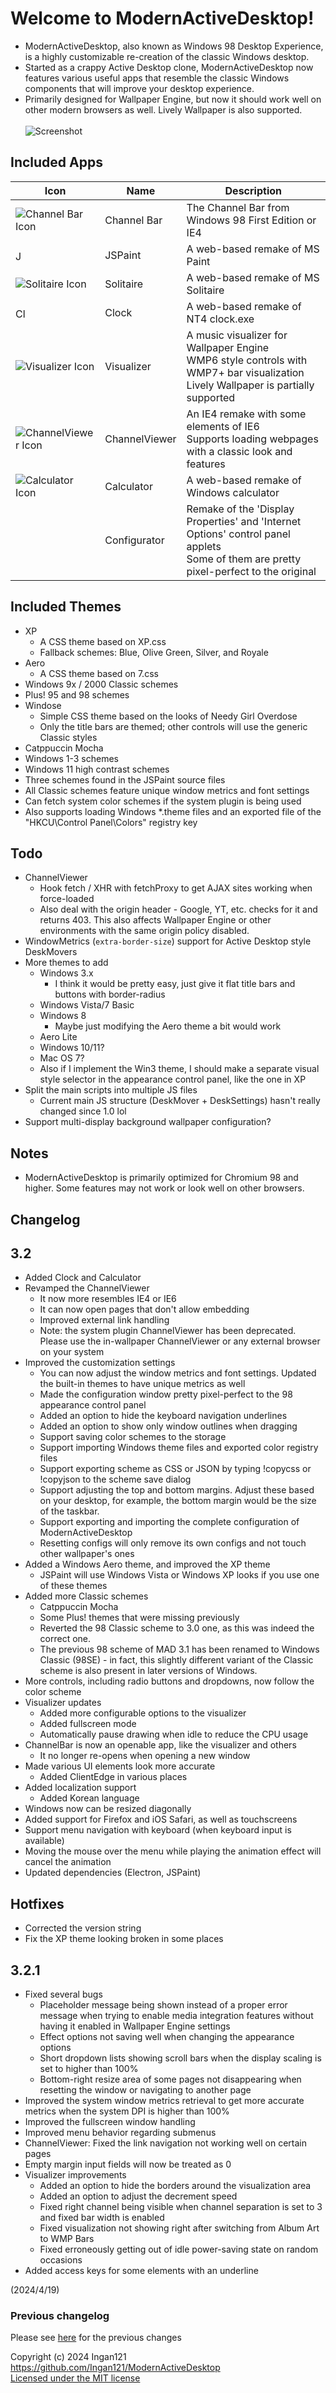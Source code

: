 # Welcome to ModernActiveDesktop!
* ModernActiveDesktop, also known as Windows 98 Desktop Experience, is a highly customizable re-creation of the classic Windows desktop.
* Started as a crappy Active Desktop clone, ModernActiveDesktop now features various useful apps that resemble the classic Windows components that will improve your desktop experience.
* Primarily designed for Wallpaper Engine, but now it should work well on other modern browsers as well. Lively Wallpaper is also supported.
<br><br>
![Screenshot](images/screenshotnew.png)

## Included Apps
|Icon|Name|Description|
|---|---|---|
|![Channel Bar Icon](../images/mad16.png)|Channel Bar|The Channel Bar from Windows 98 First Edition or IE4|
|<img src="../apps/jspaint/favicon.ico" width="16" alt="JSPaint Icon">|JSPaint|A web-based remake of MS Paint|
|![Solitaire Icon](../apps/solitaire/icon.png)|Solitaire|A web-based remake of MS Solitaire|
|<img src="../apps/clock/icon.png" width="16" alt="Clock Icon">|Clock|A web-based remake of NT4 clock.exe|
|![Visualizer Icon](../apps/visualizer/icon.png)|Visualizer|A music visualizer for Wallpaper Engine<br>WMP6 style controls with WMP7+ bar visualization<br>Lively Wallpaper is partially supported|
|![ChannelViewer Icon](../apps/channelviewer/images/icon.png)|ChannelViewer|An IE4 remake with some elements of IE6<br>Supports loading webpages with a classic look and features|
|![Calculator Icon](../apps/calc/icon.png)|Calculator|A web-based remake of Windows calculator|
||Configurator|Remake of the 'Display Properties' and 'Internet Options' control panel applets<br>Some of them are pretty pixel-perfect to the original|

## Included Themes
* XP
    * A CSS theme based on XP.css
    * Fallback schemes: Blue, Olive Green, Silver, and Royale
* Aero
    * A CSS theme based on 7.css
* Windows 9x / 2000 Classic schemes
* Plus! 95 and 98 schemes
* Windose
    * Simple CSS theme based on the looks of Needy Girl Overdose
    * Only the title bars are themed; other controls will use the generic Classic styles
* Catppuccin Mocha
* Windows 1-3 schemes
* Windows 11 high contrast schemes
* Three schemes found in the JSPaint source files
* All Classic schemes feature unique window metrics and font settings
* Can fetch system color schemes if the system plugin is being used
* Also supports loading Windows *.theme files and an exported file of the "HKCU\Control Panel\Colors" registry key

## Todo
* ChannelViewer
    * Hook fetch / XHR with fetchProxy to get AJAX sites working when force-loaded
    * Also deal with the origin header - Google, YT, etc. checks for it and returns 403. This also affects Wallpaper Engine or other environments with the same origin policy disabled.
* WindowMetrics (`extra-border-size`) support for Active Desktop style DeskMovers
* More themes to add
    * Windows 3.x
        * I think it would be pretty easy, just give it flat title bars and buttons with border-radius
    * Windows Vista/7 Basic
    * Windows 8
        * Maybe just modifying the Aero theme a bit would work
    * Aero Lite
    * Windows 10/11?
    * Mac OS 7?
    * Also if I implement the Win3 theme, I should make a separate visual style selector in the appearance control panel, like the one in XP
* Split the main scripts into multiple JS files
    * Current main JS structure (DeskMover + DeskSettings) hasn't really changed since 1.0 lol
* Support multi-display background wallpaper configuration?

## Notes
* ModernActiveDesktop is primarily optimized for Chromium 98 and higher. Some features may not work or look well on other browsers.

## Changelog

## 3.2
* Added Clock and Calculator
* Revamped the ChannelViewer
    * It now more resembles IE4 or IE6
    * It can now open pages that don't allow embedding
    * Improved external link handling
    * Note: the system plugin ChannelViewer has been deprecated. Please use the in-wallpaper ChannelViewer or any external browser on your system
* Improved the customization settings
    * You can now adjust the window metrics and font settings. Updated the built-in themes to have unique metrics as well
    * Made the configuration window pretty pixel-perfect to the 98 appearance control panel
    * Added an option to hide the keyboard navigation underlines
    * Added an option to show only window outlines when dragging
    * Support saving color schemes to the storage
    * Support importing Windows theme files and exported color registry files
    * Support exporting scheme as CSS or JSON by typing !copycss or !copyjson to the scheme save dialog
    * Support adjusting the top and bottom margins. Adjust these based on your desktop, for example, the bottom margin would be the size of the taskbar.
    * Support exporting and importing the complete configuration of ModernActiveDesktop
    * Resetting configs will only remove its own configs and not touch other wallpaper's ones
* Added a Windows Aero theme, and improved the XP theme
    * JSPaint will use Windows Vista or Windows XP looks if you use one of these themes
* Added more Classic schemes
    * Catppuccin Mocha
    * Some Plus! themes that were missing previously
    * Reverted the 98 Classic scheme to 3.0 one, as this was indeed the correct one.
    * The previous 98 scheme of MAD 3.1 has been renamed to Windows Classic (98SE) - in fact, this slightly different variant of the Classic scheme is also present in later versions of Windows.
* More controls, including radio buttons and dropdowns, now follow the color scheme
* Visualizer updates
    * Added more configurable options to the visualizer
    * Added fullscreen mode
    * Automatically pause drawing when idle to reduce the CPU usage
* ChannelBar is now an openable app, like the visualizer and others
    * It no longer re-opens when opening a new window
* Made various UI elements look more accurate
    * Added ClientEdge in various places
* Added localization support
    * Added Korean language
* Windows now can be resized diagonally
* Added support for Firefox and iOS Safari, as well as touchscreens
* Support menu navigation with keyboard (when keyboard input is available)
* Moving the mouse over the menu while playing the animation effect will cancel the animation
* Updated dependencies (Electron, JSPaint)

## Hotfixes
* Corrected the version string
* Fix the XP theme looking broken in some places

## 3.2.1
* Fixed several bugs
    * Placeholder message being shown instead of a proper error message when trying to enable media integration features without having it enabled in Wallpaper Engine settings
    * Effect options not saving well when changing the appearance options
    * Short dropdown lists showing scroll bars when the display scaling is set to higher than 100%
    * Bottom-right resize area of some pages not disappearing when resetting the window or navigating to another page
* Improved the system window metrics retrieval to get more accurate metrics when the system DPI is higher than 100%
* Improved the fullscreen window handling
* Improved menu behavior regarding submenus
* ChannelViewer: Fixed the link navigation not working well on certain pages
* Empty margin input fields will now be treated as 0
* Visualizer improvements
    * Added an option to hide the borders around the visualization area
    * Added an option to adjust the decrement speed
    * Fixed right channel being visible when channel separation is set to 3 and fixed bar width is enabled
    * Fixed visualization not showing right after switching from Album Art to WMP Bars
    * Fixed erroneously getting out of idle power-saving state on random occasions
* Added access keys for some elements with an underline

(2024/4/19)

### Previous changelog
Please see [here](?src=Updated.md&showbackbtn=1) for the previous changes

Copyright (c) 2024 Ingan121  
<a href="https://github.com/Ingan121/ModernActiveDesktop" target="_blank">https://github.com/Ingan121/ModernActiveDesktop</a>  
[Licensed under the MIT license](?src=../license.txt&showbackbtn=1)
